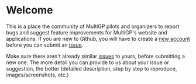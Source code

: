 # Welcome
This is a place the community of MultiGP pilots and organizers to report bugs and suggest feature improvements for MultiGP's website and applications. If you are new to Github, you will have to create a [new account](https://github.com/signup) before you can submit an [issue](https://github.com/MultiGP/Community-Report/issues).

Make sure there aren't already similar [issues](https://github.com/MultiGP/Community-Report/issues) to yours, before submitting a new one. The more detail you can provide to us about your issue or suggestion, the better (detailed description, step by step to reproduce, images/screenshots, etc.)




